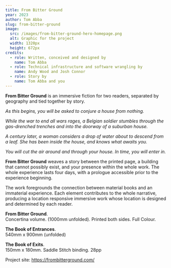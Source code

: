 ```yaml
---
title: From Bitter Ground
year: 2023
author: Tom Abba
slug: from-bitter-ground
image:
  src: /images/from-bitter-ground-hero-homepage.png
  alt: Graphic for the project
  width: 1320px
  height: 672px
credits:
  - role: Written, conceived and designed by
    name: Tom Abba
  - role: Technical infrastructure and software wrangling by
    name: Andy Wood and Josh Connor
  - role: Story by
    name: Tom Abba and you
---
```


**From Bitter Ground** is an immersive fiction for two readers, separated by geography and tied together by story.

_As this begins, you will be asked to conjure a house from nothing._

_While the war to end all wars rages, a Belgian soldier stumbles through the gas-drenched trenches and into the doorway of a suburban house._

_A century later, a woman considers a drop of water about to descend from a leaf. She has been inside the house, and knows what awaits you._

_You will cut the air around and through your house. In time, you will enter in._

**From Bitter Ground** weaves a story between the printed page, a building that cannot possibly exist, and your presence within the whole work. The whole experience lasts four days, with a prologue accessible prior to the experience beginning.

The work foregrounds the connection between material books and an immaterial experience. Each element contributes to the whole narrative, producing a location responsive immersive work whose location is designed and determined by each reader.

**From Bitter Ground**.  
Concertina volume. (1000mm unfolded). Printed both sides. Full Colour.

**The Book of Entrances**.  
540mm x 900mm (unfolded)

**The Book of Exits**.  
150mm x 180mm. Saddle Stitch binding. 28pp

Project site: <https://frombitterground.com/>
